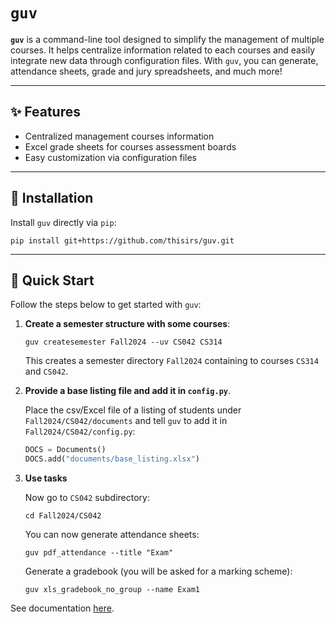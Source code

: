 # `guv`

**`guv`** is a command-line tool designed to simplify the management of multiple
courses. It helps centralize information related to each courses and easily
integrate new data through configuration files. With `guv`, you can generate,
attendance sheets, grade and jury spreadsheets, and much more!

---

## ✨ Features

- Centralized management courses information
- Excel grade sheets for courses assessment boards
- Easy customization via configuration files

---

## 🚀 Installation

Install `guv` directly via `pip`:

```shell
pip install git+https://github.com/thisirs/guv.git
```

---

## 🏃 Quick Start

Follow the steps below to get started with `guv`:

1. **Create a semester structure with some courses**:

    ```shell
    guv createsemester Fall2024 --uv CS042 CS314
    ```

    This creates a semester directory `Fall2024` containing to courses `CS314`
    and `CS042`.

2. **Provide a base listing file and add it in `config.py`**.

    Place the csv/Excel file of a listing of students under
    `Fall2024/CS042/documents` and tell `guv` to add it in
    `Fall2024/CS042/config.py`:

    ```python
    DOCS = Documents()
    DOCS.add("documents/base_listing.xlsx")
    ```

3. **Use tasks**

    Now go to `CS042` subdirectory:

    ```shell
    cd Fall2024/CS042
    ```

    You can now generate attendance sheets:

    ```shell
    guv pdf_attendance --title "Exam"
    ```

    Generate a gradebook (you will be asked for a marking scheme):

    ```shell
    guv xls_gradebook_no_group --name Exam1
    ```

See documentation [here](https://thisirs.github.io/guv/).
